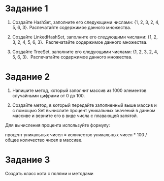 # Задание 1

1. Создайте HashSet, заполните его следующими числами: {1, 2, 3, 2, 4, 5, 6, 3}. Распечатайте содержимое данного множества.

2. Создайте LinkedHashSet, заполните его следующими числами: {1, 2, 3, 2, 4, 5, 6, 3}.  Распечатайте содержимое данного множества.

3. Создайте TreeSet, заполните его следующими числами: {1, 2, 3, 2, 4, 5, 6, 3}.  Распечатайте содержимое данного множества.

# Задание 2

1. Напишите метод, который заполнит массив из 1000 элементов случайными цифрами от 0 до 100.

2. Создайте метод, в который передайте заполненный выше массив и с помощью Set вычислите процент уникальных значений в данном массиве и верните его в виде числа с плавающей запятой.

Для вычисления процента используйте формулу:

процент уникальных чисел = количество уникальных чисел * 100 / общее количество чисел в массиве.

# Задание 3

Создать класс кота с полями и методами